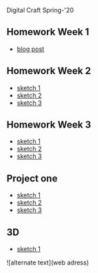 Digital Craft Spring-'20

## Homework Week 1
* [blog post]()

## Homework Week 2
* [sketch 1](https://orilacau.github.io/PUFY1225-Digital_Craft_OriL/sktch1/index.html)
* [sketch 2](https://orilacau.github.io/PUFY1225-Digital_Craft_OriL/sktch2/sktch2.html)
* [sketch 3](https://orilacau.github.io/PUFY1225-Digital_Craft_OriL/sktch3/sktch3.html)

## Homework Week 3
* [sketch 1](https://orilacau.github.io/PUFY1225-Digital_Craft_OriL/sktch1a/sktch1a.html)
* [sketch 2](https://orilacau.github.io/PUFY1225-Digital_Craft_OriL/gnart2/gnart2.html)
* [sketch 3](https://orilacau.github.io/PUFY1225-Digital_Craft_OriL/gnart3/gnart3.html)

## Project one
* [sketch 1](https://orilacau.github.io/PUFY1225-Digital_Craft_OriL/draft/draft.html)
* [sketch 2](https://orilacau.github.io/PUFY1225-Digital_Craft_OriL/pinkapp/pinkapp.html)
* [sketch 3](https://orilacau.github.io/PUFY1225-Digital_Craft_OriL/apples/apples.html)

## 3D
* [sketch 1](https://orilacau.github.io/PUFY1225-Digital_Craft_OriL/draft3d/draft3d.html)

![alternate text](web adress)
